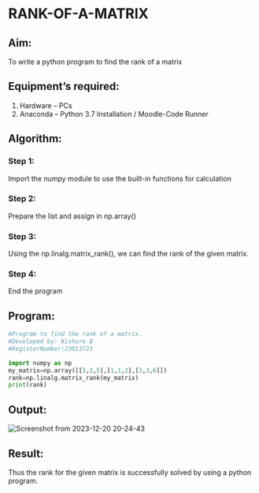 # RANK-OF-A-MATRIX
## Aim:
To write a python program to find the rank of a matrix
## Equipment’s required:
1. 	Hardware – PCs
2. 	Anaconda – Python 3.7 Installation / Moodle-Code Runner
## Algorithm:
### Step 1: 
Import the numpy module to use the built-in functions for calculation
### Step 2: 
Prepare the list and assign in np.array()
### Step 3: 
Using the np.linalg.matrix_rank(), we can find the rank of the given matrix.
### Step 4: 
End the program
## Program:
```python
#Program to find the rank of a matrix.
#Developed by: Kishore B
#RegisterNumber:23013723

import numpy as np 
my_matrix=np.array([[3,2,5],[1,1,2],[3,3,6]])
rank=np.linalg.matrix_rank(my_matrix)
print(rank)
```
## Output:
![Screenshot from 2023-12-20 20-24-43](https://github.com/codedbykishore/RANK-OF-A-MATRIX/assets/147139122/d36d254f-40ff-4f66-9fab-6911108adf0e)
## Result:

Thus the rank for the given matrix is successfully solved by  using a python program.

